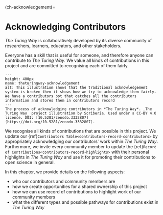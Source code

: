 (ch-acknowledgement)=
# Acknowledging Contributors

_The Turing Way_ is collaboratively developed by its diverse community of researchers, learners, educators, and other stakeholders.

Everyone has a skill that is useful for someone, and therefore anyone can contribute to _The Turing Way_.
We value all kinds of contributions in this project and are committed to recognising each of them fairly.

```{figure} ../figures/theturingway-acknowledgement.*
---
height: 400px
name: theturingway-acknowledgement
alt: This illustration shows that the traditional acknowledgement system is broken then it shows how we try to acknowledge them fairly. We have a contributors bot that catches all the contributors information and stores them in contributors record
---
The process of acknowledging contributors in *The Turing Way*. _The Turing Way_ project illustration by Scriberia. Used under a CC-BY 4.0 licence. DOI: [10.5281/zenodo.3332807](https://doi.org/10.5281/zenodo.3332807).
```

We recognise all kinds of contributions that are possible in this project.
We update our {ref}`Contributors Table<contributors-record-contributors>` by appropriately acknowledging our contributors' work within _The Turing Way_.
Furthermore, we invite every community member to update the {ref}`Record of Contributions<contributors-record-highlights>` with their personal highlights in _The Turing Way_ and use it for promoting their contributions to open science in general.

In this chapter, we provide details on the following aspects:
- who our contributors and community members are
- how we create opportunities for a shared ownership of this project
- how we can use record of contributions to highlight work of our community members
- what the different types and possible pathways for contributions exist in _The Turing Way_
